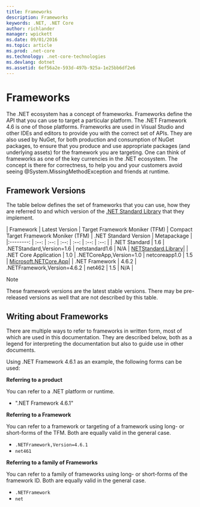 ```yaml
---
title: Frameworks
description: Frameworks
keywords: .NET, .NET Core
author: richlander
manager: wpickett
ms.date: 09/01/2016
ms.topic: article
ms.prod: .net-core
ms.technology: .net-core-technologies
ms.devlang: dotnet
ms.assetid: 6ef56a2e-593d-497b-925a-1e25bb6df2e6
---
```


# Frameworks

The .NET ecosystem has a concept of frameworks. Frameworks define the API that you can use to target a particular platform. The .NET Framework 4.6 is one of those platforms. Frameworks are used in Visual Studio and other IDEs and editors to provide you with the correct set of APIs. They are also used by NuGet, for both production and consumption of NuGet packages, to ensure that you produce and use appropriate packages (and underlying assets) for the framework you are targeting. One can think of frameworks as one of the key currencies in the .NET ecosystem. The concept is there for correctness, to help you and your customers avoid seeing @System.MissingMethodException and friends at runtime.

## Framework Versions

The table below defines the set of frameworks that you can use, how they are referred to and which version of the [.NET Standard Library](library.md) that they implement.

| Framework | Latest Version | Target Framework Moniker (TFM) | Compact Target Framework Moniker (TFM) | .NET Standard Version | Metapackage |
|:--------: | :--: | :--: | :--: | :--: | :--: | :--: |
| .NET Standard | 1.6 | .NETStandard,Version=1.6 | netstandard1.6 | N/A | [NETStandard.Library](https://www.nuget.org/packages/NETStandard.Library)|
| .NET Core Application | 1.0 | .NETCoreApp,Version=1.0 | netcoreapp1.0 | 1.5 | [Microsoft.NETCore.App](https://www.nuget.org/packages/Microsoft.NETCore.App)|
| .NET Framework | 4.6.2 | .NETFramework,Version=4.6.2 | net462 | 1.5 | N/A |

> [!NOTE]
> These framework versions are the latest stable versions. There may be pre-released versions as well that are not described by this table.

## Writing about Frameworks

There are multiple ways to refer to frameworks in written form, most of which are used in this documentation. They are described below, both as a legend for interpreting the documentation but also to guide use in other documents.

Using .NET Framework 4.6.1 as an example, the following forms can be used:

**Referring to a product**

You can refer to a .NET platform or runtime.

- ".NET Framework 4.6.1"

**Referring to a Framework**

You can refer to a framework or targeting of a framework using long- or short-forms of the TFM. Both are equally valid in the general case.

- `.NETFramework,Version=4.6.1`
- `net461`

**Referring to a family of Frameworks**

You can refer to a family of frameworks using long- or short-forms of the framework ID. Both are equally valid in the general case.

- `.NETFramework`
- `net`
